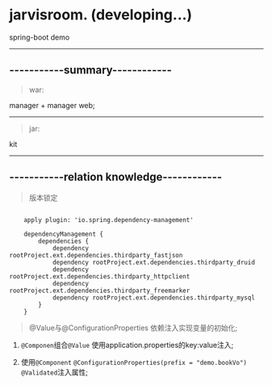 # jarvisroom. (developing...)
spring-boot demo

-----
-----------summary------------
-----

>war:

manager + manager web;

----

>jar:
 
kit 



-----
-----------relation knowledge------------
-----

>版本锁定

```

	apply plugin: 'io.spring.dependency-management'
	
	dependencyManagement {
	    dependencies {
	        dependency rootProject.ext.dependencies.thirdparty_fastjson
	        dependency rootProject.ext.dependencies.thirdparty_druid
	        dependency rootProject.ext.dependencies.thirdparty_httpclient
	        dependency rootProject.ext.dependencies.thirdparty_freemarker
	        dependency rootProject.ext.dependencies.thirdparty_mysql
	    }
	}

```

>@Value与@ConfigurationProperties 依赖注入实现变量的初始化;

1. `@Componen`组合`@Value` 使用application.properties的key:value注入;

2. 使用`@Component` `@ConfigurationProperties(prefix = "demo.bookVo")`
`@Validated`注入属性;


